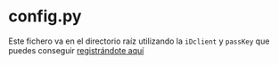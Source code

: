 
# config.py

Este fichero va en el directorio raíz utilizando la `iDclient` y `passKey` que puedes conseguir [registrándote aquí](http://opendata.emtmadrid.es/Formulario)
